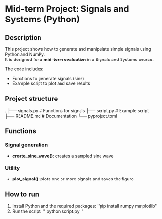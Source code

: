 # Mid-term Project: Signals and Systems (Python)

## Description
This project shows how to generate and manipulate simple signals using Python and NumPy.  
It is designed for a **mid-term evaluation** in a Signals and Systems course.

The code includes:
- Functions to generate signals (sine)
- Example script to plot and save results

## Project structure
.
├── signals.py # Functions for signals
├── script.py # Example script
├── README.md # Documentation
└── pyproject.toml

## Functions
### Signal generation
- **create_sine_wave()**: creates a sampled sine wave  

### Utility
- **plot_signal()**: plots one or more signals and saves the figure

## How to run
1. Install Python and the required packages:
''pip install numpy matplotlib''
2. Run the script:
'' python script.py ''